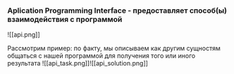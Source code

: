 ### Aplication Programming Interface - предоставляет способ(ы) взаимодействия с программой
![[api.png]]

Рассмотрим пример: по факту, мы описываем как другим сущностям общаться с нашей программой для получения того или иного результата
![[api_task.png]]![[api_solution.png]]